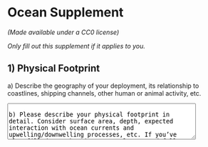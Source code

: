 # Ocean Supplement

_(Made available under a CC0 license)_

_Only fill out this supplement if it applies to you._

## 1) Physical Footprint

a) Describe the geography of your deployment, its relationship to coastlines, shipping channels, other human or animal activity, etc.

<textarea rows='5' cols='50' placeholder='<200 words' />

b) Please describe your physical footprint in detail. Consider surface area, depth, expected interaction with ocean currents and upwelling/downwelling processes, etc. If you’ve also filled out the Biomass supplement and fully articulated these details there, simply write N/A.

<textarea rows='5' cols='50' placeholder='<200 words' />

c) Imagine, hypothetically, that you’ve scaled up and are sequestering 100Mt of CO₂/yr. Please project your footprint at that scale, considering the same attributes you did above (we recognize this has significant uncertainty, feel free to provide ranges and a brief description). If you’ve also filled out the Biomass supplement and fully articulated these details there, simply write N/A.

<textarea rows='5' cols='50' placeholder='<200 words' />

## 2) Potential to Scale

a) Building large systems on or in the ocean is hard. What are your core engineering challenges and constraints? Is there any historical precedent for the work you propose?

<textarea rows='5' cols='50' placeholder='<200 words' />

## 3) Externalities and Ecosystem Impacts

a) How will you quantify and monitor the impact of your solution on ocean ecosystems, specifically with respect to eutrophication and alkalinity/pH, and, if applicable, ocean turbidity?

<textarea rows='5' cols='50' placeholder='<200 words' />
